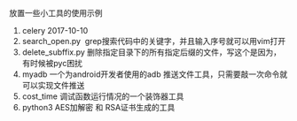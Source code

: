 放置一些小工具的使用示例
1. celery  2017-10-10
2. search_open.py  grep搜索代码中的关键字，并且输入序号就可以用vim打开
3. delete_subffix.py 删除指定目录下的所有指定后缀的文件，写这个是因为，有时候被pyc困扰
4. myadb 一个为android开发者使用的adb 推送文件工具，只需要敲一次命令就可以实现文件推送
5. cost_time 调试函数运行情况的一个装饰器工具
6. python3 AES加解密 和 RSA证书生成的工具
